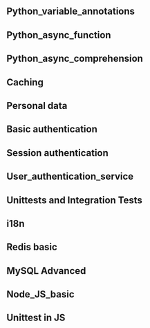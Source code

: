 ## Python_variable_annotations
## Python_async_function
## Python_async_comprehension
## Caching
## Personal data
## Basic authentication
## Session authentication
## User_authentication_service
## Unittests and Integration Tests
## i18n
## Redis basic
## MySQL Advanced
## Node_JS_basic
## Unittest in JS